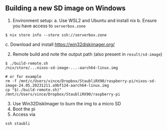 ## Building a new SD image on Windows

1. Environment setup:
  a. Use WSL2 and Ubuntu and install nix
  b. Ensure you have access to `serverbox.zone`
```
$ nix store info --store ssh://serverbox.zone
```
  c. Download and install https://win32diskimager.org/


2. Remote build and note the output path (also present in `result/sd-image`)

```
$ ./build-remote.sh
/nix/store/...nixos-sd-image-...-aarch64-linux.img

# or for example
rm -f /mnt/c/Users/vince/Dropbox/StaubliRX90/raspberry-pi/nixos-sd-image-24.05.20231211.a9bf124-aarch64-linux.img
cp "$(./build-remote.sh)" /mnt/c/Users/vince/Dropbox/StaubliRX90/raspberry-pi
```

3. Use Win32DiskImager to burn the img to a micro SD
4. Boot the pi
5. Access via

```
ssh staubli
```
